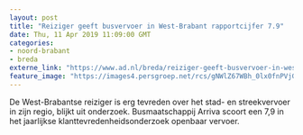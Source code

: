 ```yaml
---
layout: post
title: "Reiziger geeft busvervoer in West-Brabant rapportcijfer 7.9"
date: Thu, 11 Apr 2019 11:09:00 GMT
categories: 
- noord-brabant 
- breda 
externe_link: "https://www.ad.nl/breda/reiziger-geeft-busvervoer-in-west-brabant-rapportcijfer-7-9~aeefc56e/"
feature_image: "https://images4.persgroep.net/rcs/gNWlZ67WBh_0lx0fnPVjGbgGRuY/diocontent/145303850/_fitwidth/400/?appId=21791a8992982cd8da851550a453bd7f&quality=0.7"
---
```


De West-Brabantse reiziger is erg tevreden over het stad- en streekvervoer in zijn regio, blijkt uit onderzoek. Busmaatschappij Arriva scoort een 7,9 in het jaarlijkse klanttevredenheidsonderzoek openbaar vervoer.
